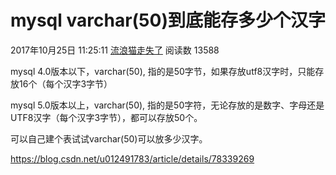 # mysql varchar(50)到底能存多少个汉字

2017年10月25日 11:25:11 [流浪猫走失了](https://me.csdn.net/u012491783) 阅读数 13588

 

mysql 4.0版本以下，varchar(50), 指的是50字节，如果存放utf8汉字时，只能存放16个（每个汉字3字节）

mysql 5.0版本以上，varchar(50), 指的是50字符，无论存放的是数字、字母还是UTF8汉字（每个汉字3字节），都可以存放50个。

可以自己建个表试试varchar(50)可以放多少汉字。





<https://blog.csdn.net/u012491783/article/details/78339269>

